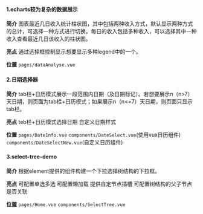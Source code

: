 #### 1.echarts较为复杂的数据展示
**简介**
图表最近几日收入统计柱状图，其中包括两种收入方式，默认显示两种方式的总计，可选择一种方式进行切换。每日的收入包括多种收入，可以选择其中一种收入查看最近几日该收入的柱状图。

**亮点**
通过选择框控制显示想要显示多种legend中的一个。

**位置**
`pages/dataAnalyse.vue`

#### 2.日期选择器
**简介**
tab栏+日历模式展示一段范围内日期（及日期标记）。若想要展示n（n>7）天日期，则页面为tab栏+日历模式；如果展示n（n<=7）天日期，则页面只显示tab栏。

**亮点**
teb栏+日历模式选择日期
自定义日期样式

**位置**
`pages/DateInfo.vue`
`components/DateSelect.vue`(使用vux日历组件)
`components/DateSelectNew.vue`(自定义日历组件)

#### 3.select-tree-demo
**简介**
根据element提供的组件构建一个下拉选择树结构的下拉框。

**亮点**
可配置单选多选
可配置懒加载
提供自定节点插槽
可配置树结构的父子节点是否关联

**位置**
`pages/Home.vue`
`components/SelectTree.vue`

